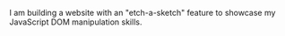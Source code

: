 I am building a website with an "etch-a-sketch" feature to showcase my JavaScript DOM manipulation skills. 